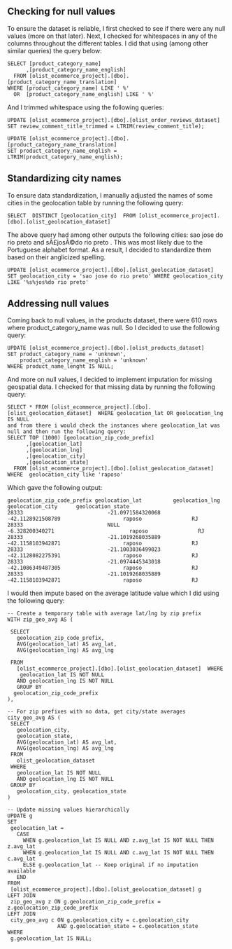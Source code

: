 ## Checking for null values
To ensure the dataset is reliable, I first checked to see if there were any null values (more on that later). Next, I checked for whitespaces in any of the columns throughout the different tables. I did that using (among other similar queries) the query below: 

```
SELECT [product_category_name]
      ,[product_category_name_english]
  FROM [olist_ecommerce_project].[dbo].[product_category_name_translation]
WHERE [product_category_name] LIKE ' %'
  OR  [product_category_name_english] LIKE ' %'
```

And I trimmed whitespace using the following queries:

``` 
UPDATE [olist_ecommerce_project].[dbo].[olist_order_reviews_dataset]
SET review_comment_title_trimmed = LTRIM(review_comment_title); 

UPDATE [olist_ecommerce_project].[dbo].[product_category_name_translation]
SET product_category_name_english = LTRIM(product_category_name_english); 
```

## Standardizing city names
To ensure data standardization, I manually adjusted the names of some cities in the geolocation table by running the following query:

``` 
SELECT  DISTINCT [geolocation_city]  FROM [olist_ecommerce_project].[dbo].[olist_geolocation_dataset]
```
  
The above query had among other outputs the following cities: sao jose do rio preto and sÃ£josÃ©do rio preto . This was most likely due to the Portuguese alphabet format. As a result, I decided to standardize them based on their anglicized spelling.

``` 
UPDATE [olist_ecommerce_project].[dbo].[olist_geolocation_dataset]
SET geolocation_city = 'sao jose do rio preto' WHERE geolocation_city LIKE '%s%jos%do rio preto' 
```

## Addressing null values
Coming back to null values, in the products dataset, there were 610 rows where
product_category_name was null. So I decided to use the following query:

``` 
UPDATE [olist_ecommerce_project].[dbo].[olist_products_dataset]
SET product_category_name = 'unknown',
    product_category_name_english = 'unknown'
WHERE product_name_lenght IS NULL;
```

And more on null values, I decided to implement imputation for missing geospatial data. I checked for that missing data by running the following query: 

``` 
SELECT * FROM [olist_ecommerce_project].[dbo].[olist_geolocation_dataset]  WHERE geolocation_lat OR geolocation_lng IS NULL 
and from there i would check the instances where geolocation_lat was null and then run the following query: 
SELECT TOP (1000) [geolocation_zip_code_prefix]
      ,[geolocation_lat]
      ,[geolocation_lng]
      ,[geolocation_city]
      ,[geolocation_state]
  FROM [olist_ecommerce_project].[dbo].[olist_geolocation_dataset]   WHERE  geolocation_city like 'raposo'
```

Which gave the following output:

``` 
geolocation_zip_code_prefix	geolocation_lat	         geolocation_lng	                 geolocation_city	   geolocation_state
28333	                        -21.0971584320068	        -42.1128921508789	                 raposo                RJ
28333	                        NULL	                    -6.328200340271	                       raposo                RJ
28333	                        -21.1019268035889	        -42.1158103942871	                 raposo                RJ
28333	                        -21.1003036499023	        -42.1128082275391	                 raposo	               RJ
28333	                        -21.0974445343018	        -42.1086349487305	                 raposo	               RJ
28333	                        -21.1019268035889	        -42.1158103942871	                 raposo	               RJ
``` 


I would then impute based on the average latitude value which I did using the following query:

 ``` 
-- Create a temporary table with average lat/lng by zip prefix
WITH zip_geo_avg AS (

  SELECT 
    geolocation_zip_code_prefix,
    AVG(geolocation_lat) AS avg_lat,
    AVG(geolocation_lng) AS avg_lng
    
  FROM 
    [olist_ecommerce_project].[dbo].[olist_geolocation_dataset]  WHERE 
     geolocation_lat IS NOT NULL
    AND geolocation_lng IS NOT NULL
    GROUP BY
   geolocation_zip_code_prefix
),

-- For zip prefixes with no data, get city/state averages
city_geo_avg AS (
  SELECT 
    geolocation_city,
    geolocation_state,
    AVG(geolocation_lat) AS avg_lat,
    AVG(geolocation_lng) AS avg_lng
  FROM 
    olist_geolocation_dataset
  WHERE 
    geolocation_lat IS NOT NULL
    AND geolocation_lng IS NOT NULL
  GROUP BY 
    geolocation_city, geolocation_state
)

-- Update missing values hierarchically
UPDATE g
SET 
  geolocation_lat = 
    CASE 
      WHEN g.geolocation_lat IS NULL AND z.avg_lat IS NOT NULL THEN z.avg_lat
      WHEN g.geolocation_lat IS NULL AND c.avg_lat IS NOT NULL THEN c.avg_lat
      ELSE g.geolocation_lat -- Keep original if no imputation available
    END
FROM 
  [olist_ecommerce_project].[dbo].[olist_geolocation_dataset] g
LEFT JOIN 
  zip_geo_avg z ON g.geolocation_zip_code_prefix = z.geolocation_zip_code_prefix
LEFT JOIN 
  city_geo_avg c ON g.geolocation_city = c.geolocation_city 
                 AND g.geolocation_state = c.geolocation_state
WHERE 
  g.geolocation_lat IS NULL;
```
